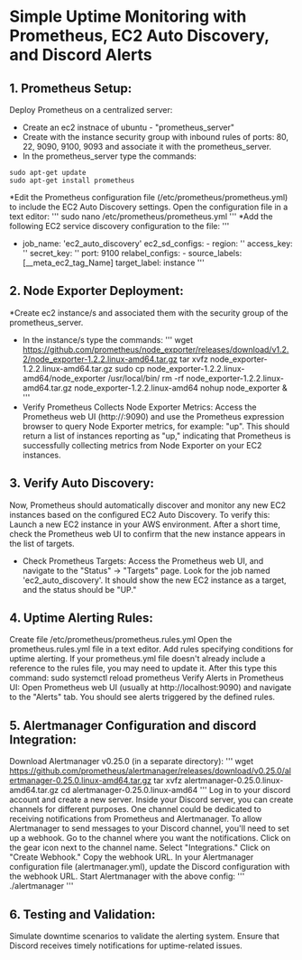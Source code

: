 # Simple Uptime Monitoring with Prometheus, EC2 Auto Discovery, and Discord Alerts

## 1. Prometheus Setup:
Deploy Prometheus on a centralized server:
* Create an ec2 instnace of ubuntu - "prometheus_server"
* Create with the instance security group with inbound rules of ports: 80, 22, 9090, 9100, 9093  and associate it with the prometheus_server.
* In the prometheus_server type the commands:
```
sudo apt-get update
sudo apt-get install prometheus
```
*Edit the Prometheus configuration file (/etc/prometheus/prometheus.yml) to include the EC2 Auto Discovery settings. 
Open the configuration file in a text editor:
'''
sudo nano /etc/prometheus/prometheus.yml
'''
*Add the following EC2 service discovery configuration to the file:
'''
- job_name: 'ec2_auto_discovery'
    ec2_sd_configs:
      - region: '<your-aws-region>'
        access_key: '<your-aws-access-key>'
        secret_key: '<your-aws-secret-key>'
        port: 9100
    relabel_configs:
      - source_labels: [__meta_ec2_tag_Name]
        target_label: instance
 '''

## 2. Node Exporter Deployment:
*Create ec2 instance/s and associated them with the security group of the prometheus_server.
* In the instance/s type the commands:
'''
wget https://github.com/prometheus/node_exporter/releases/download/v1.2.2/node_exporter-1.2.2.linux-amd64.tar.gz
tar xvfz node_exporter-1.2.2.linux-amd64.tar.gz
sudo cp node_exporter-1.2.2.linux-amd64/node_exporter /usr/local/bin/
rm -rf node_exporter-1.2.2.linux-amd64.tar.gz node_exporter-1.2.2.linux-amd64
nohup node_exporter &
'''
* Verify Prometheus Collects Node Exporter Metrics:
Access the Prometheus web UI (http://<your-prometheus-server-ip>:9090) and use the Prometheus expression browser
to query Node Exporter metrics, for example: "up".  This should return a list of instances reporting as "up," indicating that Prometheus is successfully collecting metrics from Node Exporter on your EC2 instances.


## 3. Verify Auto Discovery:
Now, Prometheus should automatically discover and monitor any new EC2 instances based on the configured EC2 Auto Discovery. To verify this:
Launch a new EC2 instance in your AWS environment.
After a short time, check the Prometheus web UI to confirm that the new instance appears in the list of targets.
* Check Prometheus Targets:
Access the Prometheus web UI, and navigate to the "Status" -> "Targets" page. Look for the job named 'ec2_auto_discovery'. 
It should show the new EC2 instance as a target, and the status should be "UP."

## 4. Uptime Alerting Rules:
Create file /etc/prometheus/prometheus.rules.yml
Open the prometheus.rules.yml file in a text editor.
Add rules specifying conditions for uptime alerting.
If your prometheus.yml file doesn't already include a reference to the rules file, you may need to update it.
After this type this command: sudo systemctl reload prometheus
Verify Alerts in Prometheus UI:
Open Prometheus web UI (usually at http://localhost:9090) and navigate to the "Alerts" tab. You should see alerts triggered by the defined rules.

## 5. Alertmanager Configuration and discord Integration:
Download Alertmanager v0.25.0 (in a separate directory):
'''
wget https://github.com/prometheus/alertmanager/releases/download/v0.25.0/alertmanager-0.25.0.linux-amd64.tar.gz
tar xvfz alertmanager-0.25.0.linux-amd64.tar.gz
cd alertmanager-0.25.0.linux-amd64
'''
Log in to your discord account and create a new server.
Inside your Discord server, you can create channels for different purposes. 
One channel could be dedicated to receiving notifications from Prometheus and Alertmanager.
To allow Alertmanager to send messages to your Discord channel, you'll need to set up a webhook.
Go to the channel where you want the notifications.
Click on the gear icon next to the channel name.
Select "Integrations."
Click on "Create Webhook."
Copy the webhook URL.
In your Alertmanager configuration file (alertmanager.yml), update the Discord configuration with the webhook URL.
Start Alertmanager with the above config:
'''
./alertmanager
'''
## 6. Testing and Validation:
Simulate downtime scenarios to validate the alerting system.
Ensure that Discord receives timely notifications for uptime-related issues.
